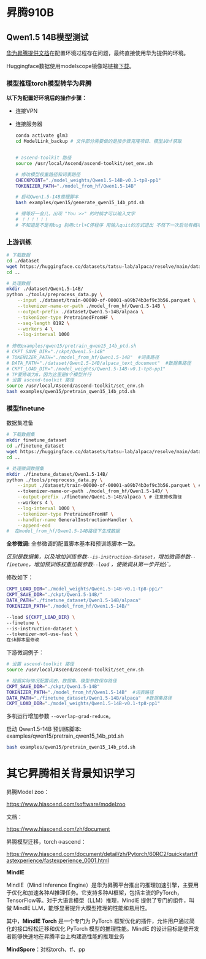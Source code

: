 # 昇腾910B

## Qwen1.5 14B模型测试

[华为昇腾提供文档](https://gitee.com/ascend/ModelLink/blob/master/examples/qwen15/README.md#qwen15-14b)在配置环境过程存在问题，最终直接使用华为提供的环境。

Huggingface数据使用modelscope镜像站链接[下载](https://www.modelscope.cn/models/qwen/Qwen1.5-14B-Chat/files)。

### 模型推理torch模型转华为昇腾

**以下为配置好环境后的操作步骤：**

* 连接VPN

* 连接服务器

  ```bash
  conda activate glm3
  cd ModelLink_backup # 文件部分需要做的是按步骤克隆项目、模型从hf获取
  
  
  # ascend-toolkit 路径
  source /usr/local/Ascend/ascend-toolkit/set_env.sh
  
  # 修改模型权重路径和词表路径
  CHECKPOINT="./model_weights/Qwen1.5-14B-v0.1-tp8-pp1"
  TOKENIZER_PATH="./model_from_hf/Qwen1.5-14B"
  
  # 启动Qwen1.5-14B推理脚本
  bash examples/qwen15/generate_qwen15_14b_ptd.sh
  
  # 得等好一会儿，出现 "You >>" 的时候才可以输入文字
  # ！！！！！！
  # 不知道是不是有bug 别用ctrl+C停程序 用输入quit的方式退出 不然下一次启动有概率会报错！！！！
  ```


### 上游训练

```bash
# 下载数据
cd ./dataset
wget https://huggingface.co/datasets/tatsu-lab/alpaca/resolve/main/data/train-00000-of-00001-a09b74b3ef9c3b56.parquet
cd ..

# 处理数据   
mkdir ./dataset/Qwen1.5-14B/
python ./tools/preprocess_data.py \
    --input ./dataset/train-00000-of-00001-a09b74b3ef9c3b56.parquet \
    --tokenizer-name-or-path ./model_from_hf/Qwen1.5-14B \
    --output-prefix ./dataset/Qwen1.5-14B/alpaca \
    --tokenizer-type PretrainedFromHF \
    --seq-length 8192 \
    --workers 4 \
    --log-interval 1000
    
# 修改examples/qwen15/pretrain_qwen15_14b_ptd.sh
# CKPT_SAVE_DIR="./ckpt/Qwen1.5-14B"
# TOKENIZER_PATH="./model_from_hf/Qwen1.5-14B"  #词表路径
# DATA_PATH="./dataset/Qwen1.5-14B/alpaca_text_document"  #数据集路径
# CKPT_LOAD_DIR="./model_weights/Qwen1.5-14B-v0.1-tp8-pp1"
# TP要修改为8，因为这里是8个模型并行
# 设置 ascend-toolkit 路径
source /usr/local/Ascend/ascend-toolkit/set_env.sh 
bash examples/qwen15/pretrain_qwen15_14b_ptd.sh
```

### 模型finetune

数据集准备

```bash
# 下载数据集
mkdir finetune_dataset
cd ./finetune_dataset
wget https://huggingface.co/datasets/tatsu-lab/alpaca/resolve/main/data/train-00000-of-00001-a09b74b3ef9c3b56.parquet
cd ..

# 处理微调数据集  
mkdir ./finetune_dataset/Qwen1.5-14B/
python ./tools/preprocess_data.py \
    --input ./dataset/train-00000-of-00001-a09b74b3ef9c3b56.parquet \ # 注意修改路径
    --tokenizer-name-or-path ./model_from_hf/Qwen1.5-14B/ \
    --output-prefix ./finetune/Qwen1.5-14B/alpaca \ # 注意修改路径
    --workers 4 \
    --log-interval 1000 \
    --tokenizer-type PretrainedFromHF \
    --handler-name GeneralInstructionHandler \
    --append-eod
#  在model_from_hf/Qwen1.5-14B路径下生成数据
```

**全参微调:** 全参微调的配置脚本基本和预训练脚本一致。

*区别是数据集，以及增加训练参数`--is-instruction-dataset`，增加微调参数`--finetune`，增加预训练权重加载参数`--load` ，使微调从第一步开始}`。*

修改如下：

```bash
CKPT_LOAD_DIR="./model_weights/Qwen1.5-14B-v0.1-tp8-pp1/"
CKPT_SAVE_DIR="./ckpt/Qwen1.5-14B/"
DATA_PATH="./finetune_dataset/Qwen1.5-14B/alpaca"
TOKENIZER_PATH="./model_from_hf/Qwen1.5-14B/"

--load ${CKPT_LOAD_DIR} \
--finetune \
--is-instruction-dataset \
--tokenizer-not-use-fast \ 
在sh脚本里修改
```

下游微调例子：

```bash
# 设置 ascend-toolkit 路径
source /usr/local/Ascend/ascend-toolkit/set_env.sh 

# 根据实际情况配置词表、数据集、模型参数保存路径
CKPT_SAVE_DIR="./ckpt/Qwen1.5-14B"
TOKENIZER_PATH="./model_from_hf/Qwen1.5-14B"  #词表路径
DATA_PATH="./finetune_dataset/Qwen1.5-14B/alpaca"  #数据集路径
CKPT_LOAD_DIR="./model_weights/Qwen1.5-14B-v0.1-tp8-pp1"
```

多机运行增加参数 `--overlap-grad-reduce`。

启动 Qwen1.5-14B 预训练脚本: examples/qwen15/pretrain_qwen15_14b_ptd.sh

```bash
bash examples/qwen15/pretrain_qwen15_14b_ptd.sh
```



# 其它昇腾相关背景知识学习

昇腾Model zoo：

https://www.hiascend.com/software/modelzoo

文档：

https://www.hiascend.com/zh/document

昇腾模型迁移，torch->ascend：

https://www.hiascend.com/document/detail/zh/Pytorch/60RC2/quickstart/fastexperience/fastexperience_0001.html

**MindIE**

MindIE（Mind Inference Engine）是华为昇腾平台推出的推理加速引擎，主要用于优化和加速各种AI推理任务。它支持多种AI框架，包括主流的PyTorch，TensorFlow等。对于大语言模型（LLM）推理，MindIE 提供了专门的组件，叫做 MindIE LLM，能够显著提升大模型推理的性能和易用性。

其中，**MindIE Torch** 是一个专门为 PyTorch 框架优化的插件，允许用户通过简化的接口轻松迁移和优化 PyTorch 模型的推理性能。MindIE 的设计目标是使开发者能够快速地在昇腾平台上构建高性能的推理业务

**MindSpore**：对标torch、tf、pp